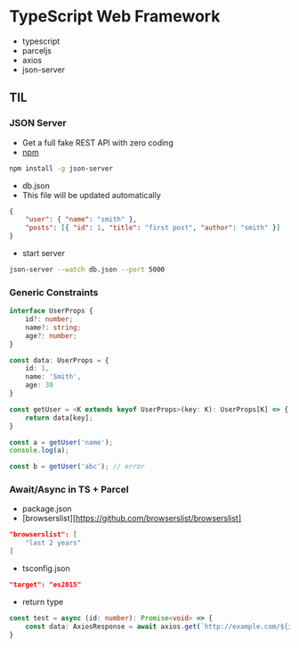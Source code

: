 # TypeScript Web Framework

-   typescript
-   parceljs
-   axios
-   json-server

## TIL

### JSON Server

-   Get a full fake REST API with zero coding
-   [npm](https://www.npmjs.com/package/json-server)

```bash
npm install -g json-server
```

-   db.json
-   This file will be updated automatically

```json
{
    "user": { "name": "smith" },
    "posts": [{ "id": 1, "title": "first post", "author": "smith" }]
}
```

-   start server

```bash
json-server --watch db.json --port 5000
```

### Generic Constraints

```TypeScript
interface UserProps {
    id?: number;
    name?: string;
    age?: number;
}

const data: UserProps = {
    id: 1,
    name: 'Smith',
    age: 30
}

const getUser = <K extends keyof UserProps>(key: K): UserProps[K] => {
    return data[key];
}

const a = getUser('name');
console.log(a);

const b = getUser('abc'); // error
```

### Await/Async in TS + Parcel

-   package.json
-   [browserslist][https://github.com/browserslist/browserslist]

```json
"browserslist": [
    "last 2 years"
]
```

-   tsconfig.json

```json
"target": "es2015"
```

-   return type

```TypeScript
const test = async (id: number): Promise<void> => {
    const data: AxiosResponse = await axios.get(`http://example.com/${id}`);
}
```
